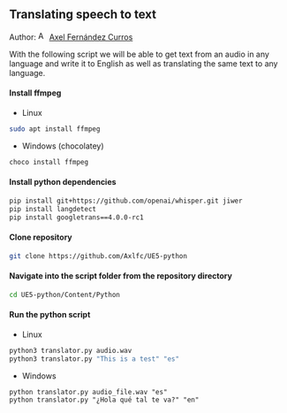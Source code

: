 ## Translating speech to text

Author: [<img src="https://nott-gaming.github.io/assets/images/Axel_agent.png" alt="Axel" width="16" height="16">](https://nott-gaming.github.io/aboutus#AXEL) [Axel Fernández Curros](https://nott-gaming.github.io/aboutus#AXEL)

With the following script we will be able to get text from an audio in any language and write it to English as well as translating the same text to any language.

#### Install ffmpeg
* Linux
```bash
sudo apt install ffmpeg
```
* Windows (chocolatey)
```powershell
choco install ffmpeg
```

#### Install python dependencies
```bash
pip install git+https://github.com/openai/whisper.git jiwer
pip install langdetect
pip install googletrans==4.0.0-rc1
```

#### Clone repository
```bash
git clone https://github.com/Axlfc/UE5-python
```

#### Navigate into the script folder from the repository directory
```bash
cd UE5-python/Content/Python
```

#### Run the python script
* Linux
```bash
python3 translator.py audio.wav
python3 translator.py "This is a test" "es"
```
* Windows
```windows
python translator.py audio_file.wav "es"
python translator.py "¿Hola qué tal te va?" "en"
```